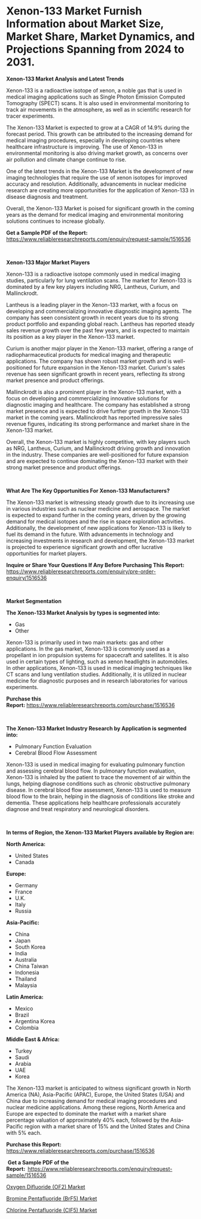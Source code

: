 <p><h1>Xenon-133 Market Furnish Information about Market Size, Market Share, Market Dynamics, and Projections Spanning from 2024 to 2031.</h1></p><p><strong>Xenon-133 Market Analysis and Latest Trends</strong></p>
<p><p>Xenon-133 is a radioactive isotope of xenon, a noble gas that is used in medical imaging applications such as Single Photon Emission Computed Tomography (SPECT) scans. It is also used in environmental monitoring to track air movements in the atmosphere, as well as in scientific research for tracer experiments.</p><p>The Xenon-133 Market is expected to grow at a CAGR of 14.9% during the forecast period. This growth can be attributed to the increasing demand for medical imaging procedures, especially in developing countries where healthcare infrastructure is improving. The use of Xenon-133 in environmental monitoring is also driving market growth, as concerns over air pollution and climate change continue to rise.</p><p>One of the latest trends in the Xenon-133 Market is the development of new imaging technologies that require the use of xenon isotopes for improved accuracy and resolution. Additionally, advancements in nuclear medicine research are creating more opportunities for the application of Xenon-133 in disease diagnosis and treatment.</p><p>Overall, the Xenon-133 Market is poised for significant growth in the coming years as the demand for medical imaging and environmental monitoring solutions continues to increase globally.</p></p>
<p><strong>Get a Sample PDF of the Report:&nbsp;</strong> <a href="https://www.reliableresearchreports.com/enquiry/request-sample/1516536">https://www.reliableresearchreports.com/enquiry/request-sample/1516536</a></p>
<p>&nbsp;</p>
<p><strong>Xenon-133 Major Market Players</strong></p>
<p><p>Xenon-133 is a radioactive isotope commonly used in medical imaging studies, particularly for lung ventilation scans. The market for Xenon-133 is dominated by a few key players including NRG, Lantheus, Curium, and Mallinckrodt.</p><p>Lantheus is a leading player in the Xenon-133 market, with a focus on developing and commercializing innovative diagnostic imaging agents. The company has seen consistent growth in recent years due to its strong product portfolio and expanding global reach. Lantheus has reported steady sales revenue growth over the past few years, and is expected to maintain its position as a key player in the Xenon-133 market.</p><p>Curium is another major player in the Xenon-133 market, offering a range of radiopharmaceutical products for medical imaging and therapeutic applications. The company has shown robust market growth and is well-positioned for future expansion in the Xenon-133 market. Curium's sales revenue has seen significant growth in recent years, reflecting its strong market presence and product offerings.</p><p>Mallinckrodt is also a prominent player in the Xenon-133 market, with a focus on developing and commercializing innovative solutions for diagnostic imaging and healthcare. The company has established a strong market presence and is expected to drive further growth in the Xenon-133 market in the coming years. Mallinckrodt has reported impressive sales revenue figures, indicating its strong performance and market share in the Xenon-133 market.</p><p>Overall, the Xenon-133 market is highly competitive, with key players such as NRG, Lantheus, Curium, and Mallinckrodt driving growth and innovation in the industry. These companies are well-positioned for future expansion and are expected to continue dominating the Xenon-133 market with their strong market presence and product offerings.</p></p>
<p>&nbsp;</p>
<p><strong>What Are The Key Opportunities For Xenon-133 Manufacturers?</strong></p>
<p><p>The Xenon-133 market is witnessing steady growth due to its increasing use in various industries such as nuclear medicine and aerospace. The market is expected to expand further in the coming years, driven by the growing demand for medical isotopes and the rise in space exploration activities. Additionally, the development of new applications for Xenon-133 is likely to fuel its demand in the future. With advancements in technology and increasing investments in research and development, the Xenon-133 market is projected to experience significant growth and offer lucrative opportunities for market players.</p></p>
<p><strong>Inquire or Share Your Questions If Any Before Purchasing This Report:</strong> <a href="https://www.reliableresearchreports.com/enquiry/pre-order-enquiry/1516536">https://www.reliableresearchreports.com/enquiry/pre-order-enquiry/1516536</a></p>
<p>&nbsp;</p>
<p><strong>Market Segmentation</strong></p>
<p><strong>The Xenon-133 Market Analysis by types is segmented into:</strong></p>
<p><ul><li>Gas</li><li>Other</li></ul></p>
<p><p>Xenon-133 is primarily used in two main markets: gas and other applications. In the gas market, Xenon-133 is commonly used as a propellant in ion propulsion systems for spacecraft and satellites. It is also used in certain types of lighting, such as xenon headlights in automobiles. In other applications, Xenon-133 is used in medical imaging techniques like CT scans and lung ventilation studies. Additionally, it is utilized in nuclear medicine for diagnostic purposes and in research laboratories for various experiments.</p></p>
<p><strong>Purchase this Report:&nbsp;</strong><a href="https://www.reliableresearchreports.com/purchase/1516536">https://www.reliableresearchreports.com/purchase/1516536</a></p>
<p>&nbsp;</p>
<p><strong>The Xenon-133 Market Industry Research by Application is segmented into:</strong></p>
<p><ul><li>Pulmonary Function Evaluation</li><li>Cerebral Blood Flow Assessment</li></ul></p>
<p><p>Xenon-133 is used in medical imaging for evaluating pulmonary function and assessing cerebral blood flow. In pulmonary function evaluation, Xenon-133 is inhaled by the patient to trace the movement of air within the lungs, helping diagnose conditions such as chronic obstructive pulmonary disease. In cerebral blood flow assessment, Xenon-133 is used to measure blood flow to the brain, helping in the diagnosis of conditions like stroke and dementia. These applications help healthcare professionals accurately diagnose and treat respiratory and neurological disorders.</p></p>
<p>&nbsp;</p>
<p><strong>In terms of Region, the Xenon-133 Market Players available by Region are:</strong></p>
<p>
    <p> <strong> North America: </strong>
        <ul>
            <li>United States</li>
            <li>Canada</li>
        </ul>
        </p> 
    <p> <strong> Europe: </strong>
        <ul>
            <li>Germany</li>
            <li>France</li>
            <li>U.K.</li>
            <li>Italy</li>
            <li>Russia</li>
        </ul>
        </p> 
    <p> <strong> Asia-Pacific: </strong>
        <ul>
            <li>China</li>
            <li>Japan</li>
            <li>South Korea</li>
            <li>India</li>
            <li>Australia</li>
            <li>China Taiwan</li>
            <li>Indonesia</li>
            <li>Thailand</li>
            <li>Malaysia</li>
        </ul>
        </p> 
    <p> <strong> Latin America: </strong>
        <ul>
            <li>Mexico</li>
            <li>Brazil</li>
            <li>Argentina Korea</li>
            <li>Colombia</li>
        </ul>
        </p> 
    <p> <strong> Middle East & Africa: </strong>
        <ul>
            <li>Turkey</li>
            <li>Saudi</li>
            <li>Arabia</li>
            <li>UAE</li>
            <li>Korea</li>
        </ul>
    </p>
    </p>
<p><p>The Xenon-133 market is anticipated to witness significant growth in North America (NA), Asia-Pacific (APAC), Europe, the United States (USA) and China due to increasing demand for medical imaging procedures and nuclear medicine applications. Among these regions, North America and Europe are expected to dominate the market with a market share percentage valuation of approximately 40% each, followed by the Asia-Pacific region with a market share of 15% and the United States and China with 5% each.</p></p>
<p><strong>Purchase this Report: </strong><a href="https://www.reliableresearchreports.com/purchase/1516536">https://www.reliableresearchreports.com/purchase/1516536</a></p>
<p>&nbsp;<strong>Get a Sample PDF of the Report:&nbsp;&nbsp;</strong><a href="https://www.reliableresearchreports.com/enquiry/request-sample/1516536">https://www.reliableresearchreports.com/enquiry/request-sample/1516536</a></p>
<p><strong></strong></p>
<p><p><a href="https://view.publitas.com/reportprime-1/oxygen-difluoride-of2-market-size-market-share-and-global-market-analysis-report-2024-2031/">Oxygen Difluoride (OF2) Market</a></p><p><a href="https://view.publitas.com/reportprime-1/bromine-pentafluoride-brf5-market-size-and-examines-its-market-scope-with-a-primary-focus-on-growth-opportunities-and-forecasted-trends-spanning-from-2024-to-2031/">Bromine Pentafluoride (BrF5) Market</a></p><p><a href="https://view.publitas.com/reportprime-1/chlorine-pentafluoride-clf5-market-insights-market-players-and-forecast-till-2031/">Chlorine Pentafluoride (ClF5) Market</a></p></p>